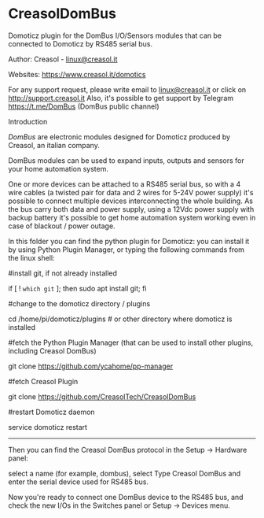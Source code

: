 # CreasolDomBus
Domoticz plugin for the DomBus I/O/Sensors modules that can be connected to Domoticz by RS485 serial bus.

Author: Creasol - linux@creasol.it 

Websites: https://www.creasol.it/domotics

For any support request, please write email to linux@creasol.it or click on http://support.creasol.it
Also, it's possible to get support by Telegram https://t.me/DomBus  (DomBus public channel)


Introduction

*DomBus* are electronic modules designed for Domoticz produced by Creasol, an italian company.

DomBus modules can be used to expand inputs, outputs and sensors for your home automation system. 

One or more devices can be attached to a RS485 serial bus, so with a 4 wire cables (a twisted pair for data and 2 wires for 5-24V power supply) it's possible to connect multiple devices interconnecting the whole building.
As the bus carry both data and power supply, using a 12Vdc power supply with backup battery it's possible to get home automation system working even in case of blackout / power outage.

In this folder you can find the python plugin for Domoticz: you can install it by using Python Plugin Manager, or typing the following commands from the linux shell:

#install git, if not already installed

if [ ! `which git` ]; then sudo apt install git; fi

#change to the domoticz directory / plugins

cd /home/pi/domoticz/plugins # or other directory where domoticz is installed

#fetch the Python Plugin Manager (that can be used to install other plugins, including Creasol DomBus)

git clone https://github.com/ycahome/pp-manager

#fetch Creasol Plugin

git clone https://github.com/CreasolTech/CreasolDomBus

#restart Domoticz daemon

service domoticz restart

---------

Then you can find the Creasol DomBus protocol in the Setup -> Hardware panel:

select a name (for example, dombus), select Type Creasol DomBus and enter the serial device used for RS485 bus.

Now you're ready to connect one DomBus device to the RS485 bus, and check the new I/Os in the Switches panel or Setup -> Devices menu.


